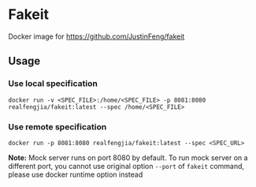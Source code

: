 # Fakeit

Docker image for https://github.com/JustinFeng/fakeit

## Usage

### Use local specification

    docker run -v <SPEC_FILE>:/home/<SPEC_FILE> -p 8081:8080 realfengjia/fakeit:latest --spec /home/<SPEC_FILE>

### Use remote specification

    docker run -p 8081:8080 realfengjia/fakeit:latest --spec <SPEC_URL>

**Note:** Mock server runs on port 8080 by default. To run mock server on a different port, you cannot use original option `--port` of `fakeit` command,
please use docker runtime option instead
